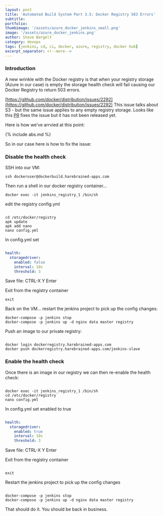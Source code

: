 ```yaml
---
layout: post
title: 'Automated Build System Part 3.5: Docker Registry 503 Errors'
subtitle:
portfolio:
thumbimage: '/assets/azure_docker_jenkins_small.png'
image: '/assets/azure_docker_jenkins.png'
author: Steve Bargelt
category: devops
tags: [jenkins, cd, ci, docker, azure, registry, docker hub]
excerpt_separator: <!--more-->
---
```


### Introduction

A new wrinkle with the Docker registry is that when your registry storage (Azure in our case) is empty the storage health check will fail causing our Docker Registry to return 503 errors.

<!--more-->

[https://github.com/docker/distribution/issues/2292](https://github.com/docker/distribution/issues/2292) This issue talks about S3 - but the same issue applies to any empty registry storage. Looks like this [PR](https://github.com/docker/distribution/pull/2377) fixes the issue but it has not been released yet.

Here is how we've arrvied at this point:

{% include abs.md %}

So in our case here is how to fix the issue:

### Disable the health check

SSH into our VM:

```shell
ssh dockeruser@dockerbuild.harebrained-apps.com
```

Then run a shell in our docker registry container...

```shell
docker exec -it jenkins_registry_1 /bin/sh
```
edit the registry config.yml

```shell

cd /etc/docker/registry
apk update
apk add nano
nano config.yml

```

In config.yml set

```yml

health:
  storagedriver:
    enabled: false
    interval: 10s
    threshold: 3

```

Save file:
CTRL-X 
Y 
Enter

Exit from the registry container

```shell
exit
```

Back on the VM... restart the jenkins project to pick up the config changes:

```shell
docker-compose -p jenkins stop
docker-compose -p jenkins up -d nginx data master registry
```

Push an image to our private registry:

```shell

docker login dockerregistry.harebrained-apps.com
docker push dockerregistry.harebrained-apps.com/jenkins-slave

```

### Enable the health check

Once there is an image in our registry we can then re-enable the health check:

```shell

docker exec -it jenkins_registry_1 /bin/sh
cd /etc/docker/registry
nano config.yml

```

In config.yml set enabled to true

```yaml

health:
  storagedriver:
    enabled: true
    interval: 10s
    threshold: 3

```

Save file:
CTRL-X 
Y 
Enter

Exit from the registry container

```shell

exit

```

Restart the jenkins project to pick up the config changes

```shell

docker-compose -p jenkins stop
docker-compose -p jenkins up -d nginx data master registry

```

That should do it. You should be back in business.

